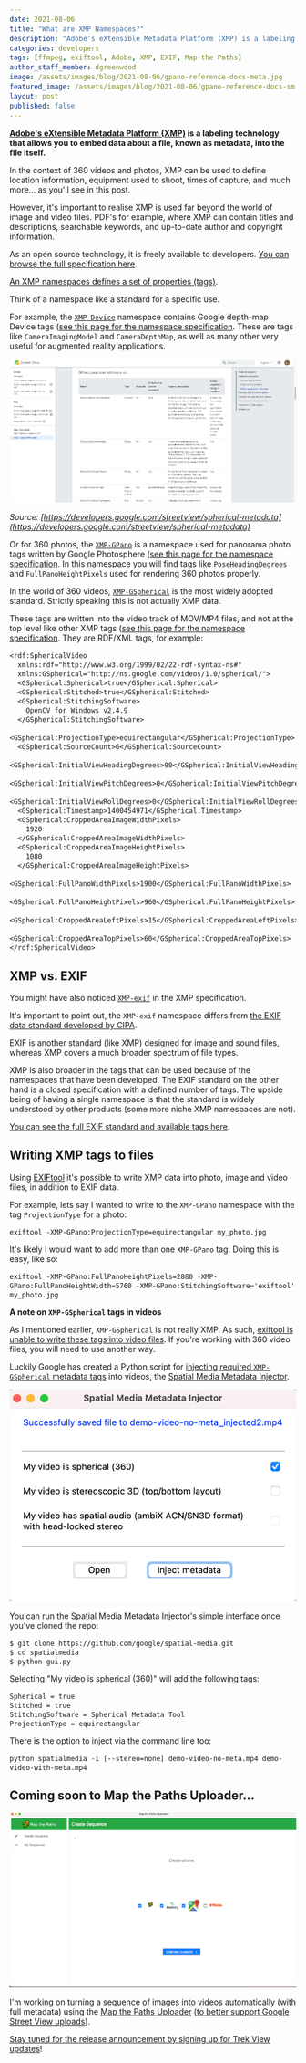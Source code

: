 ```yaml
---
date: 2021-08-06
title: "What are XMP Namespaces?"
description: "Adobe's eXtensible Metadata Platform (XMP) is a labeling technology that allows you to embed data about a file, known as metadata, into the file itself."
categories: developers
tags: [ffmpeg, exiftool, Adobe, XMP, EXIF, Map the Paths]
author_staff_member: dgreenwood
image: /assets/images/blog/2021-08-06/gpano-reference-docs-meta.jpg
featured_image: /assets/images/blog/2021-08-06/gpano-reference-docs-sm.jpg
layout: post
published: false
---
```


**[Adobe's eXtensible Metadata Platform (XMP)](https://www.adobe.com/products/xmp.html) is a labeling technology that allows you to embed data about a file, known as metadata, into the file itself.**

In the context of 360 videos and photos, XMP can be used to define location information, equipment used to shoot, times of capture, and much more... as you'll see in this post. 

However, it's important to realise XMP is used far beyond the world of image and video files. PDF's for example, where XMP can contain titles and descriptions, searchable keywords, and up-to-date author and copyright information.

As an open source technology, it is freely available to developers. [You can browse the full specification here](https://www.adobe.com/devnet/xmp.html).

[An XMP namespaces defines a set of properties (tags)](https://github.com/adobe/xmp-docs/blob/master/Namespaces.md).

Think of a namespace like a standard for a specific use. 

For example, the [`XMP-Device`](https://exiftool.org/TagNames/XMP.html#Device) namespace contains Google depth-map Device tags ([see this page for the namespace specification](https://developer.android.com/training/camera2/Dynamic-depth-v1.0.pdf). These are tags like `CameraImagingModel` and `CameraDepthMap`, as well as many other very useful for augmented reality applications.

<img class="img-fluid" src="/assets/images/blog/2021-08-06/gpano-reference-docs-sm.jpg
" alt="GPano parameter reference" title="GPano parameter reference" />

_Source: [https://developers.google.com/streetview/spherical-metadata](https://developers.google.com/streetview/spherical-metadata)_

Or for 360 photos, the [`XMP-GPano`](https://exiftool.org/TagNames/XMP.html#GPano) is a namespace used for panorama photo tags written by Google Photosphere ([see this page for the namespace specification](https://developers.google.com/panorama/metadata/). In this namespace you will find tags like `PoseHeadingDegrees` and `FullPanoHeightPixels` used for rendering 360 photos properly.

In the world of 360 videos, [`XMP-GSpherical`](https://exiftool.org/TagNames/XMP.html#GSpherical) is the most widely adopted standard. Strictly speaking this is not actually XMP data. 

These tags are written into the video track of MOV/MP4 files, and not at the top level like other XMP tags ([see this page for the namespace specification](https://github.com/google/spatial-media/blob/master/docs/spherical-video-rfc.md). They are RDF/XML tags, for example:

```
<rdf:SphericalVideo
  xmlns:rdf="http://www.w3.org/1999/02/22-rdf-syntax-ns#"
  xmlns:GSpherical="http://ns.google.com/videos/1.0/spherical/">
  <GSpherical:Spherical>true</GSpherical:Spherical>
  <GSpherical:Stitched>true</GSpherical:Stitched>
  <GSpherical:StitchingSoftware>
    OpenCV for Windows v2.4.9
  </GSpherical:StitchingSoftware>
  <GSpherical:ProjectionType>equirectangular</GSpherical:ProjectionType>
  <GSpherical:SourceCount>6</GSpherical:SourceCount>
  <GSpherical:InitialViewHeadingDegrees>90</GSpherical:InitialViewHeadingDegrees>
  <GSpherical:InitialViewPitchDegrees>0</GSpherical:InitialViewPitchDegrees>
  <GSpherical:InitialViewRollDegrees>0</GSpherical:InitialViewRollDegrees>
  <GSpherical:Timestamp>1400454971</GSpherical:Timestamp>
  <GSpherical:CroppedAreaImageWidthPixels>
    1920
  </GSpherical:CroppedAreaImageWidthPixels>
  <GSpherical:CroppedAreaImageHeightPixels>
    1080
  </GSpherical:CroppedAreaImageHeightPixels>
  <GSpherical:FullPanoWidthPixels>1900</GSpherical:FullPanoWidthPixels>
  <GSpherical:FullPanoHeightPixels>960</GSpherical:FullPanoHeightPixels>
  <GSpherical:CroppedAreaLeftPixels>15</GSpherical:CroppedAreaLeftPixels>
  <GSpherical:CroppedAreaTopPixels>60</GSpherical:CroppedAreaTopPixels>
</rdf:SphericalVideo>
```

## XMP vs. EXIF

You might have also noticed [`XMP-exif`](https://exiftool.org/TagNames/XMP.html#exif) in the XMP specification.

It's important to point out, the `XMP-exif` namespace differs from [the EXIF data standard developed by CIPA](https://www.cipa.jp/std/std-sec_e.html).

EXIF is another standard (like XMP) designed for image and sound files, whereas XMP covers a much broader spectrum of file types.

XMP is also broader in the tags that can be used because of the namespaces that have been developed. The EXIF standard on the other hand is a closed specification with a defined number of tags. The upside being of having a single namespace is that the standard is widely understood by other products (some more niche XMP namespaces are not).

[You can see the full EXIF standard and available tags here](https://www.cipa.jp/std/documents/e/DC-X008-Translation-2019-E.pdf).

## Writing XMP tags to files

Using [EXIFtool](https://exiftool.org/) it's possible to write XMP data into photo, image and video files, in addition to EXIF data.

For example, lets say I wanted to write to the `XMP-GPano` namespace with the tag `ProjectionType` for a photo:

```
exiftool -XMP-GPano:ProjectionType=equirectangular my_photo.jpg
```

It's likely I would want to add more than one `XMP-GPano` tag. Doing this is easy, like so:

```
exiftool -XMP-GPano:FullPanoHeightPixels=2880 -XMP-GPano:FullPanoHeightWidth=5760 -XMP-GPano:StitchingSoftware='exiftool' my_photo.jpg
```

**A note on `XMP-GSpherical` tags in videos**

As I mentioned earlier, `XMP-GSpherical` is not really XMP. As such, [exiftool is unable to write these tags into video files](https://exiftool.org/forum/index.php?topic=8286.0). If you're working with 360 video files, you will need to use another way. 

Luckily Google has created a Python script for [injecting required `XMP-GSpherical` metadata tags](https://github.com/google/spatial-media/blob/master/docs/spherical-video-rfc.md#allowed-global-metadata-elements) into videos, the [Spatial Media Metadata Injector](https://github.com/google/spatial-media/tree/master/spatialmedia).

<img class="img-fluid" src="/assets/images/blog/2021-08-06/spatial-metadata-injector-tool.png
" alt="Spatial Media Metadata Injector" title="Spatial Media Metadata Injector" />

You can run the Spatial Media Metadata Injector's simple interface once you've cloned the repo:

```
$ git clone https://github.com/google/spatial-media.git
$ cd spatialmedia
$ python gui.py
```

Selecting "My video is spherical (360)" will add the following tags:

```
Spherical = true
Stitched = true
StitchingSoftware = Spherical Metadata Tool
ProjectionType = equirectangular
```

There is the option to inject via the command line too:

```
python spatialmedia -i [--stereo=none] demo-video-no-meta.mp4 demo-video-with-meta.mp4
```

## Coming soon to Map the Paths Uploader...

<img class="img-fluid" src="/assets/images/blog/2021-08-06/mapthepaths-uploader-integrations-sm.jpg" alt="Map the Paths Uploader integrations" title="Map the Paths Uploader integrations" />

I'm working on turning a sequence of images into videos automatically (with full metadata) using the [Map the Paths Uploader](https://www.mapthepaths.com/uploader) ([to better support Google Street View uploads](/blog/2021/preparing-360-video-upload-street-view-publish-api)).

[Stay tuned for the release announcement by signing up for Trek View updates](https://landing.mailerlite.com/webforms/landing/i5h6l6)!